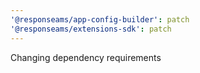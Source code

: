 ```yaml
---
'@responseams/app-config-builder': patch
'@responseams/extensions-sdk': patch
---
```


Changing dependency requirements
